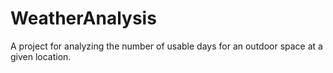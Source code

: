 # WeatherAnalysis

A project for analyzing the number of usable days for an outdoor space at a given location.
